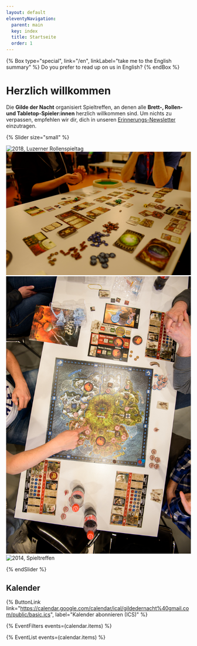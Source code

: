 ```yaml
---
layout: default
eleventyNavigation:
  parent: main
  key: index
  title: Startseite
  order: 1
---
```


{% Box type="special", link="/en", linkLabel="take me to the English summary" %}
Do you prefer to read up on us in English?
{% endBox %}

# Herzlich willkommen

Die **Gilde der Nacht** organisiert Spieltreffen, an denen alle **Brett-, Rollen- und Tabletop-Spieler:innen** herzlich willkommen sind. Um nichts zu verpassen, empfehlen wir dir, dich in unseren [Erinnerungs-Newsletter](/newsletter) einzutragen.

{% Slider size="small" %}

![2018, Luzerner Rollenspieltag](./images/2018-rollenspieltag.jpg)
![2017, Spieltreffen](./images/2017-spieltreffen.jpg)
![2016, Luzerner Spieltage](./images/2016-spieltage.jpg)
![2014, Spieltreffen](./images/2014-spieltreffen.jpg)

{% endSlider %}

## Kalender

{% ButtonLink link="https://calendar.google.com/calendar/ical/gildedernacht%40gmail.com/public/basic.ics", label="Kalender abonnieren (ICS)" %}

{% EventFilters events=(calendar.items) %}

{% EventList events=(calendar.items) %}
